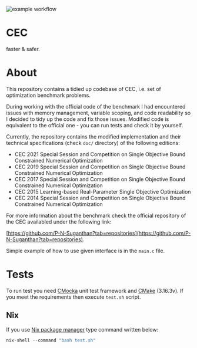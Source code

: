 ![example workflow](https://github.com/github/ewarchul/actions/workflows/main.yml/badge.svg)


# CEC

faster & safer.

# About 

This repository contains a tidied up codebase of CEC, i.e. set of optimization benchmark problems.

During working with the official code of the benchmark I had encountered issues with memory management, variable scoping, and code readability so I decided to tidy up the code and fix those issues.
Modified code is equivalent to the official one - you can run tests and check it by yourself. 

Currently, the repository contains the modified implementation and their technical specifications (check `doc/` directory) of the following editions: 

- CEC 2021 Special Session and Competition on Single Objective Bound Constrained Numerical Optimization
- CEC 2019 Special Session and Competition on Single Objective Bound Constrained Numerical Optimization
- CEC 2017 Special Session and Competition on Single Objective Bound Constrained Numerical Optimization
- CEC 2015 Learning-based Real-Parameter Single Objective Optimization
- CEC 2014 Special Session and Competition on Single Objective Bound Constrained Numerical Optimization

For more information about the benchmark check the official repository of the CEC availabled under the
following link:

[https://github.com/P-N-Suganthan?tab=repositories](https://github.com/P-N-Suganthan?tab=repositories).

Simple example of how to use given interface is in the `main.c` file. 

# Tests

To run test you need [CMocka](https://cmocka.org/) unit test framework and [CMake](https://cmake.org/) (3.16.3v). 
If you meet the requirements then execute `test.sh` script.

## Nix 

If you use [Nix package manager](https://nixos.org/) type command written below:

```Nix
nix-shell --command "bash test.sh"
```


